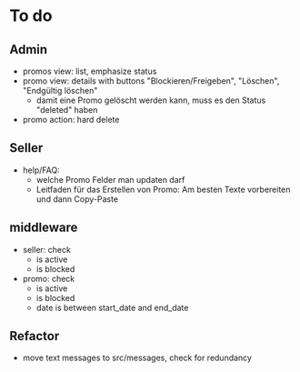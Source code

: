 # To do

## Admin

- promos view: list, emphasize status
- promo view: details with buttons "Blockieren/Freigeben", "Löschen", "Endgültig löschen"
  - damit eine Promo gelöscht werden kann, muss es den Status "deleted" haben
- promo action: hard delete

## Seller

- help/FAQ:
  - welche Promo Felder man updaten darf
  - Leitfaden für das Erstellen von Promo: Am besten Texte vorbereiten und dann Copy-Paste

## middleware

- seller: check
  - is active
  - is blocked
- promo: check
  - is active
  - is blocked
  - date is between start_date and end_date

## Refactor

- move text messages to src/messages, check for redundancy
